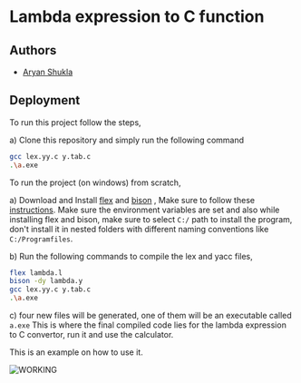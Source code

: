 
# Lambda expression to C function






## Authors

- [Aryan Shukla](https://www.github.com/aryannewyork)




## Deployment

To run this project follow the steps,

a) Clone this repository and simply run the following command

  ```bash
  gcc lex.yy.c y.tab.c
  .\a.exe
  ```
To run the project (on windows) from scratch,

  a) Download and Install [flex](https://gnuwin32.sourceforge.net/packages/flex.htm) and [bison](https://gnuwin32.sourceforge.net/packages/bison.htm)
  , Make sure to follow these [instructions](https://stackoverflow.com/questions/5456011/how-to-compile-lex-yacc-files-on-windows/5545924#5545924). Make sure the environment variables are set and also while installing flex and bison, make sure to select ```C:/``` path to install the program, don't install it in nested folders with different naming conventions like ```C:/Programfiles```.

  b) Run the following commands to compile the lex and yacc files,

  ```bash
  flex lambda.l
  bison -dy lambda.y
  gcc lex.yy.c y.tab.c
  .\a.exe
  ```

  c) four new files will be generated, one of them will be an executable called ```a.exe```
  This is where the final compiled code lies for the lambda expression to C convertor, run it and use the calculator.

This is an example on how to use it.

  ![WORKING](https://user-images.githubusercontent.com/79625246/199450921-7be5eeda-4170-4ea3-a9d0-454eaa9d8aaf.png)
